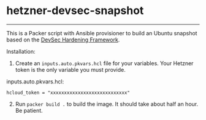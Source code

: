 # hetzner-devsec-snapshot

-------------------------

This is a Packer script with Ansible provisioner to build an Ubuntu snapshot based on the [DevSec Hardening Framework](https://github.com/dev-sec/ansible-collection-hardening).

Installation:

1. Create an `inputs.auto.pkvars.hcl` file for your variables. Your Hetzner token is the only variable you must provide.

inputs.auto.pkvars.hcl:

````
hcloud_token = "xxxxxxxxxxxxxxxxxxxxxxxxxxxx"
````
2. Run `packer build .` to build the image. It should take about half an hour. Be patient.
